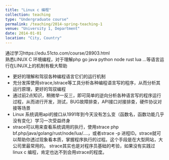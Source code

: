 ```yaml
---
title: "Linux c 编程"
collection: teaching
type: "Undergraduate course"
permalink: /teaching/2014-spring-teaching-1
venue: "University 1, Department"
date: 2014-01-01
location: "City, Country"
---
```


通过学习https://edu.51cto.com/course/28903.html  
熟悉LINUX C 环境编程，对于理解php go java python node rust lua ...等语言运行在LINUX上的机制有极大帮助  
-  更好的理解和驾驭各种编程语言它们的运行机制
-  充分发挥使用strace,lstrace等工具分析各种编程语言写的程序，从而分析其运行原理，更好的驾驭编程
-  通过前2点知识，稍微举一反三，即可简单的逆向分析各种语言写的程序运行过程，从而进行开发，测试，BUG故障排查，API接口对接排查，硬件协议对接等场景
-  Linux 系统调用api的接口从1991年到今天没有怎么变（函数名，函数功能几乎没有变化）学习一次受益终身
-  strace可以用来查看系统调用的执行，使用strace php bf.php/java/golang/rust/node/lua/....，或者strace -p 进程ID。strace就可以帮助你透过现象看本质，掌握程序执行的过程。这个手段是在大型网站，大公司里最常用的。
strace其实也是对程序员基础的考验，如果没有实践过linux c 编程，肯定也达不到会用strace的程度。

   
